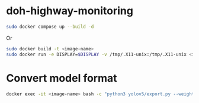 # doh-highway-monitoring

```bash
sudo docker compose up --build -d
```

Or

```bash
sudo docker build -t <image-name>
sudo docker run -e DISPLAY=$DISPLAY -v /tmp/.X11-unix:/tmp/.X11-unix <image-name>
```

# Convert model format

```bash
docker exec -it <image-name> bash -c "python3 yolov5/export.py --weights yolov5m.pt --include torchscript --device 0 && python3 main.py"
```
